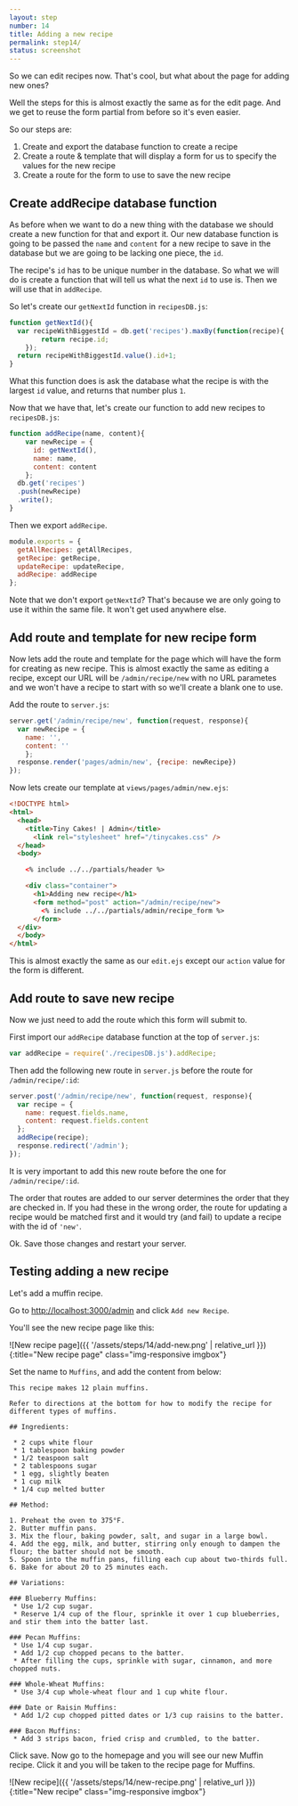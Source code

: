 ```yaml
---
layout: step
number: 14
title: Adding a new recipe
permalink: step14/
status: screenshot
---
```


So we can edit recipes now.  That's cool, but what about the page for adding new ones?

Well the steps for this is almost exactly the same as for the edit page.  And we get to reuse the form partial from before so it's even easier.

So our steps are:

1. Create and export the database function to create a recipe
2. Create a route & template that will display a form for us to specify the values for the new recipe
3. Create a route for the form to use to save the new recipe

## Create addRecipe database function

As before when we want to do a new thing with the database we should create a new function for that and export it.  Our new database function is going to be passed the `name` and `content` for a new recipe to save in the database but we are going to be lacking one piece, the `id`.  

The recipe's `id` has to be unique number in the database.  So what we will do is create a function that will tell us what the next `id` to use is.  Then we will use that in `addRecipe`.

So let's create our `getNextId` function in `recipesDB.js`:

```javascript
function getNextId(){
  var recipeWithBiggestId = db.get('recipes').maxBy(function(recipe){ 
		return recipe.id; 
	});
  return recipeWithBiggestId.value().id+1;
}
```
What this function does is ask the database what the recipe is with the largest `id` value, and returns that number plus `1`.

Now that we have that, let's create our function to add new recipes to `recipesDB.js`:

```javascript
function addRecipe(name, content){
	var newRecipe = { 
	  id: getNextId(), 
	  name: name, 
	  content: content 
	};
  db.get('recipes')
  .push(newRecipe)
  .write();
}
```

Then we export `addRecipe`.

```javascript
module.exports = {
  getAllRecipes: getAllRecipes,
  getRecipe: getRecipe,
  updateRecipe: updateRecipe,
  addRecipe: addRecipe
};
```

Note that we don't export `getNextId`?  That's because we are only going to use it within the same file.  It won't get used anywhere else.

## Add route and template for new recipe form

Now lets add the route and template for the page which will have the form for creating as new recipe.  This is almost exactly the same as editing a recipe, except our URL will be `/admin/recipe/new` with no URL parametes and we won't have a recipe to start with so we'll create a blank one to use.

Add the route to `server.js`:

```javascript
server.get('/admin/recipe/new', function(request, response){
  var newRecipe = {
	name: '',
	content: ''
	};
  response.render('pages/admin/new', {recipe: newRecipe})
});
```

Now lets create our template at `views/pages/admin/new.ejs`:

```html
<!DOCTYPE html>
<html>
  <head>
    <title>Tiny Cakes! | Admin</title>
      <link rel="stylesheet" href="/tinycakes.css" />
  </head>
  <body>

    <% include ../../partials/header %>

    <div class="container">
      <h1>Adding new recipe</h1>
      <form method="post" action="/admin/recipe/new">
        <% include ../../partials/admin/recipe_form %>
      </form>
  </div>
  </body>
</html>
```

This is almost exactly the same as our `edit.ejs` except our `action` value for the form is different.

## Add route to save new recipe

Now we just need to add the route which this form will submit to.

First import our `addRecipe` database function at the top of `server.js`:

```javascript
var addRecipe = require('./recipesDB.js').addRecipe;
```

Then add the following new route in `server.js` before the route for `/admin/recipe/:id`:

```javascript
server.post('/admin/recipe/new', function(request, response){
  var recipe = {
    name: request.fields.name,
    content: request.fields.content
  };
  addRecipe(recipe);
  response.redirect('/admin');
});
```

It is very important to add this new route before the one for `/admin/recipe/:id`.

The order that routes are added to our server determines the order that they are checked in.  If you had these in the wrong order, the route for updating a recipe would be matched first and it would try (and fail) to update a recipe with the id of `'new'`.

Ok.  Save those changes and restart your server.

## Testing adding a new recipe

Let's add a muffin recipe.

Go to <http://localhost:3000/admin> and click `Add new Recipe`.

You'll see the new recipe page like this:

![New recipe page]({{ '/assets/steps/14/add-new.png' | relative_url }}){:title="New recipe page" class="img-responsive imgbox"}


Set the name to `Muffins`, and add the content from below:

```
This recipe makes 12 plain muffins.  

Refer to directions at the bottom for how to modify the recipe for different types of muffins.

## Ingredients:

 * 2 cups white flour
 * 1 tablespoon baking powder
 * 1/2 teaspoon salt
 * 2 tablespoons sugar
 * 1 egg, slightly beaten
 * 1 cup milk
 * 1/4 cup melted butter

## Method:

1. Preheat the oven to 375°F.
2. Butter muffin pans.
3. Mix the flour, baking powder, salt, and sugar in a large bowl.
4. Add the egg, milk, and butter, stirring only enough to dampen the flour; the batter should not be smooth.
5. Spoon into the muffin pans, filling each cup about two-thirds full.
6. Bake for about 20 to 25 minutes each.

## Variations:

### Blueberry Muffins:
 * Use 1/2 cup sugar.
 * Reserve 1/4 cup of the flour, sprinkle it over 1 cup blueberries, and stir them into the batter last.

### Pecan Muffins:
 * Use 1/4 cup sugar.
 * Add 1/2 cup chopped pecans to the batter.
 * After filling the cups, sprinkle with sugar, cinnamon, and more chopped nuts.

### Whole-Wheat Muffins:
 * Use 3/4 cup whole-wheat flour and 1 cup white flour.

### Date or Raisin Muffins:
 * Add 1/2 cup chopped pitted dates or 1/3 cup raisins to the batter.

### Bacon Muffins:
 * Add 3 strips bacon, fried crisp and crumbled, to the batter.
```

Click save.  Now go to the homepage and you will see our new Muffin recipe.  Click it and you will be taken to the recipe page for Muffins.

![New recipe]({{ '/assets/steps/14/new-recipe.png' | relative_url }}){:title="New recipe" class="img-responsive imgbox"}
